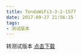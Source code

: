 ```yaml
---
title: TendaWiFi3-3-2-1577
date: 2017-09-27 21:56:15
tags:
- 测试版本 
---
```

 转测试版本
[点击下载](itms-services://?action=download-manifest&url=https://tendatechnology.github.io/packages/3.3.2.1577/manifest.plist)